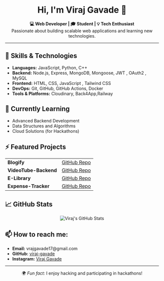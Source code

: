 
<h1 align="center">Hi, I'm Viraj Gavade 👋</h1>

<p align="center">
  <b>💻 Web Developer | 🎓 Student | 💡 Tech Enthusiast</b><br>
  Passionate about building scalable web applications and learning new technologies.
</p>

<hr>

<h2>🚀 Skills & Technologies</h2>
<ul>
  <li><b>Languages:</b> JavaScript, Python, C++</li>
  <li><b>Backend:</b> Node.js, Express, MongoDB, Mongoose, JWT , OAuth2 , MySQL</li>
  <li><b>Frontend:</b> HTML, CSS, JavaScript , Tailwind CSS</li>
  <li><b>DevOps:</b> Git, GitHub, GitHub Actions, Docker</li>
  <li><b>Tools & Platforms:</b> Cloudinary, Back4App,Railway</li>
</ul>

<h2>🌱 Currently Learning</h2>
<ul>
  <li>Advanced Backend Development</li>
  <li>Data Structures and Algorithms</li>
  <li>Cloud Solutions (for Hackathons)</li>
</ul>

<h2>⚡ Featured Projects</h2>
<table>
  <tr>
    <td><b>Blogify</b></td>
    <td><a href="https://github.com/viraj-gavade/Blogify">GitHub Repo</a></td>
  </tr>
  <tr>
    <td><b>VideoTube-Backend</b></td>
    <td><a href="https://github.com/viraj-gavade/VideoTube-Backend">GitHub Repo</a></td>
  </tr>
  <tr>
    <td><b>E-Library</b></td>
    <td><a href="https://github.com/viraj-gavade/E-Library">GitHub Repo</a></td>
  </tr>
    <tr>
    <td><b>Expense-Tracker</b></td>
    <td><a href="https://github.com/viraj-gavade/Expenses-Tracker-App">GitHub Repo</a></td>
  </tr>
</table>

<h2>📈 GitHub Stats</h2>
<p align="center">
  <img src="https://github-readme-stats.vercel.app/api?username=viraj-gavade&show_icons=true&theme=radical" alt="Viraj's GitHub Stats">
</p>

<h2>📫 How to reach me:</h2>
<ul>
  <li><b>Email:</b> vrajgavade17@gmail.com</li>
  <li><b>GitHub:</b> <a href="https://github.com/viraj-gavade">viraj-gavade</a></li>
  <li><b>Instagram:</b> <a href="https://www.instagram.com/_viraj.js/?next=%2Fe">Viraj Gavade</a></li>
</ul>

<hr>

<p align="center">🌍 <i>Fun fact:</i> I enjoy hacking and participating in hackathons!</p>
